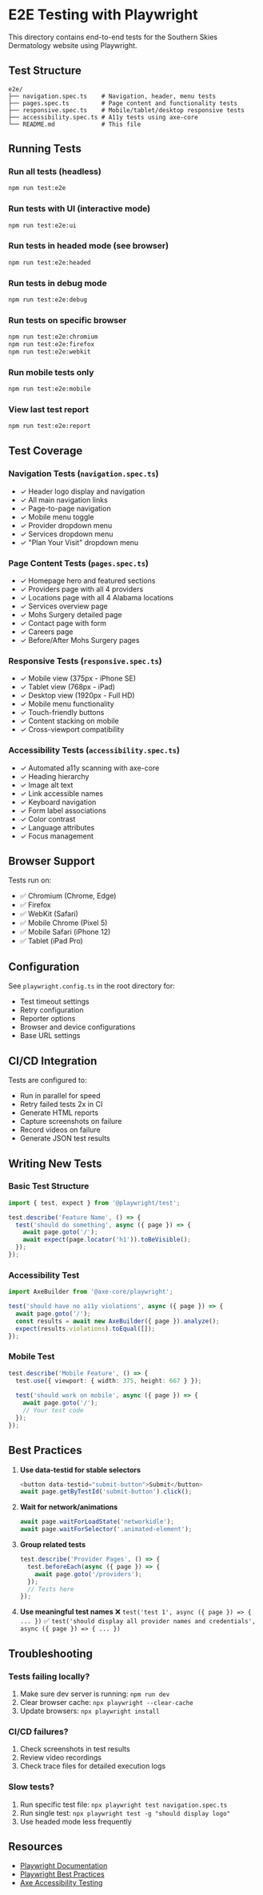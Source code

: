 # E2E Testing with Playwright

This directory contains end-to-end tests for the Southern Skies Dermatology website using Playwright.

## Test Structure

```
e2e/
├── navigation.spec.ts    # Navigation, header, menu tests
├── pages.spec.ts         # Page content and functionality tests
├── responsive.spec.ts    # Mobile/tablet/desktop responsive tests
├── accessibility.spec.ts # A11y tests using axe-core
└── README.md             # This file
```

## Running Tests

### Run all tests (headless)
```bash
npm run test:e2e
```

### Run tests with UI (interactive mode)
```bash
npm run test:e2e:ui
```

### Run tests in headed mode (see browser)
```bash
npm run test:e2e:headed
```

### Run tests in debug mode
```bash
npm run test:e2e:debug
```

### Run tests on specific browser
```bash
npm run test:e2e:chromium
npm run test:e2e:firefox
npm run test:e2e:webkit
```

### Run mobile tests only
```bash
npm run test:e2e:mobile
```

### View last test report
```bash
npm run test:e2e:report
```

## Test Coverage

### Navigation Tests (`navigation.spec.ts`)
- ✓ Header logo display and navigation
- ✓ All main navigation links
- ✓ Page-to-page navigation
- ✓ Mobile menu toggle
- ✓ Provider dropdown menu
- ✓ Services dropdown menu
- ✓ "Plan Your Visit" dropdown menu

### Page Content Tests (`pages.spec.ts`)
- ✓ Homepage hero and featured sections
- ✓ Providers page with all 4 providers
- ✓ Locations page with all 4 Alabama locations
- ✓ Services overview page
- ✓ Mohs Surgery detailed page
- ✓ Contact page with form
- ✓ Careers page
- ✓ Before/After Mohs Surgery pages

### Responsive Tests (`responsive.spec.ts`)
- ✓ Mobile view (375px - iPhone SE)
- ✓ Tablet view (768px - iPad)
- ✓ Desktop view (1920px - Full HD)
- ✓ Mobile menu functionality
- ✓ Touch-friendly buttons
- ✓ Content stacking on mobile
- ✓ Cross-viewport compatibility

### Accessibility Tests (`accessibility.spec.ts`)
- ✓ Automated a11y scanning with axe-core
- ✓ Heading hierarchy
- ✓ Image alt text
- ✓ Link accessible names
- ✓ Keyboard navigation
- ✓ Form label associations
- ✓ Color contrast
- ✓ Language attributes
- ✓ Focus management

## Browser Support

Tests run on:
- ✅ Chromium (Chrome, Edge)
- ✅ Firefox
- ✅ WebKit (Safari)
- ✅ Mobile Chrome (Pixel 5)
- ✅ Mobile Safari (iPhone 12)
- ✅ Tablet (iPad Pro)

## Configuration

See `playwright.config.ts` in the root directory for:
- Test timeout settings
- Retry configuration
- Reporter options
- Browser and device configurations
- Base URL settings

## CI/CD Integration

Tests are configured to:
- Run in parallel for speed
- Retry failed tests 2x in CI
- Generate HTML reports
- Capture screenshots on failure
- Record videos on failure
- Generate JSON test results

## Writing New Tests

### Basic Test Structure
```typescript
import { test, expect } from '@playwright/test';

test.describe('Feature Name', () => {
  test('should do something', async ({ page }) => {
    await page.goto('/');
    await expect(page.locator('h1')).toBeVisible();
  });
});
```

### Accessibility Test
```typescript
import AxeBuilder from '@axe-core/playwright';

test('should have no a11y violations', async ({ page }) => {
  await page.goto('/');
  const results = await new AxeBuilder({ page }).analyze();
  expect(results.violations).toEqual([]);
});
```

### Mobile Test
```typescript
test.describe('Mobile Feature', () => {
  test.use({ viewport: { width: 375, height: 667 } });
  
  test('should work on mobile', async ({ page }) => {
    await page.goto('/');
    // Your test code
  });
});
```

## Best Practices

1. **Use data-testid for stable selectors**
   ```typescript
   <button data-testid="submit-button">Submit</button>
   await page.getByTestId('submit-button').click();
   ```

2. **Wait for network/animations**
   ```typescript
   await page.waitForLoadState('networkidle');
   await page.waitForSelector('.animated-element');
   ```

3. **Group related tests**
   ```typescript
   test.describe('Provider Pages', () => {
     test.beforeEach(async ({ page }) => {
       await page.goto('/providers');
     });
     // Tests here
   });
   ```

4. **Use meaningful test names**
   ❌ `test('test 1', async ({ page }) => { ... })`
   ✅ `test('should display all provider names and credentials', async ({ page }) => { ... })`

## Troubleshooting

### Tests failing locally?
1. Make sure dev server is running: `npm run dev`
2. Clear browser cache: `npx playwright --clear-cache`
3. Update browsers: `npx playwright install`

### CI/CD failures?
1. Check screenshots in test results
2. Review video recordings
3. Check trace files for detailed execution logs

### Slow tests?
1. Run specific test file: `npx playwright test navigation.spec.ts`
2. Run single test: `npx playwright test -g "should display logo"`
3. Use headed mode less frequently

## Resources

- [Playwright Documentation](https://playwright.dev/)
- [Playwright Best Practices](https://playwright.dev/docs/best-practices)
- [Axe Accessibility Testing](https://www.deque.com/axe/)
